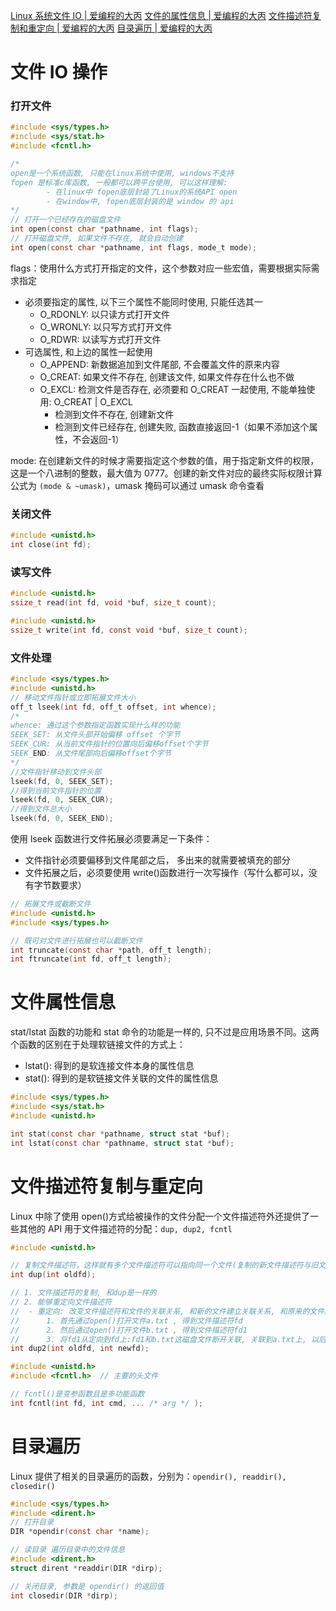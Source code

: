 [Linux 系统文件 IO \| 爱编程的大丙](https://subingwen.cn/linux/file-io/)
[文件的属性信息 \| 爱编程的大丙](https://subingwen.cn/linux/stat/)
[文件描述符复制和重定向 \| 爱编程的大丙](https://subingwen.cn/linux/fcntl-dup2/)
[目录遍历 \| 爱编程的大丙](https://subingwen.cn/linux/directory/)

# 文件 IO 操作

### 打开文件

```c
#include <sys/types.h>
#include <sys/stat.h>
#include <fcntl.h>

/*
open是一个系统函数, 只能在linux系统中使用, windows不支持
fopen 是标准c库函数, 一般都可以跨平台使用, 可以这样理解:
		- 在linux中 fopen底层封装了Linux的系统API open
		- 在window中, fopen底层封装的是 window 的 api
*/
// 打开一个已经存在的磁盘文件
int open(const char *pathname, int flags);
// 打开磁盘文件, 如果文件不存在, 就会自动创建
int open(const char *pathname, int flags, mode_t mode);
```

flags：使用什么方式打开指定的文件，这个参数对应一些宏值，需要根据实际需求指定

- 必须要指定的属性, 以下三个属性不能同时使用, 只能任选其一
  - O_RDONLY: 以只读方式打开文件
  - O_WRONLY: 以只写方式打开文件
  - O_RDWR: 以读写方式打开文件
- 可选属性, 和上边的属性一起使用
  - O_APPEND: 新数据追加到文件尾部, 不会覆盖文件的原来内容
  - O_CREAT: 如果文件不存在, 创建该文件, 如果文件存在什么也不做
  - O_EXCL: 检测文件是否存在, 必须要和 O_CREAT 一起使用, 不能单独使用: O_CREAT | O_EXCL
    - 检测到文件不存在, 创建新文件
    - 检测到文件已经存在, 创建失败, 函数直接返回-1（如果不添加这个属性，不会返回-1）

mode: 在创建新文件的时候才需要指定这个参数的值，用于指定新文件的权限，这是一个八进制的整数，最大值为 0777。创建的新文件对应的最终实际权限计算公式为 `(mode & ~umask)`，umask 掩码可以通过 umask 命令查看

### 关闭文件

```c
#include <unistd.h>
int close(int fd);
```

### 读写文件

```c
#include <unistd.h>
ssize_t read(int fd, void *buf, size_t count);

#include <unistd.h>
ssize_t write(int fd, const void *buf, size_t count);
```

### 文件处理

```c
#include <sys/types.h>
#include <unistd.h>
// 移动文件指针或立即拓展文件大小
off_t lseek(int fd, off_t offset, int whence);
/*
whence: 通过这个参数指定函数实现什么样的功能
SEEK_SET: 从文件头部开始偏移 offset 个字节
SEEK_CUR: 从当前文件指针的位置向后偏移offset个字节
SEEK_END: 从文件尾部向后偏移offset个字节
*/
//文件指针移动到文件头部
lseek(fd, 0, SEEK_SET);
//得到当前文件指针的位置
lseek(fd, 0, SEEK_CUR);
//得到文件总大小
lseek(fd, 0, SEEK_END);
```

使用 lseek 函数进行文件拓展必须要满足一下条件：

- 文件指针必须要偏移到文件尾部之后， 多出来的就需要被填充的部分
- 文件拓展之后，必须要使用 write()函数进行一次写操作（写什么都可以，没有字节数要求）

```c
// 拓展文件或截断文件
#include <unistd.h>
#include <sys/types.h>

// 既可对文件进行拓展也可以截断文件
int truncate(const char *path, off_t length);
int ftruncate(int fd, off_t length);
```

# 文件属性信息

stat/lstat 函数的功能和 stat 命令的功能是一样的, 只不过是应用场景不同。这两个函数的区别在于处理软链接文件的方式上：

- lstat(): 得到的是软连接文件本身的属性信息
- stat(): 得到的是软链接文件关联的文件的属性信息

```c
#include <sys/types.h>
#include <sys/stat.h>
#include <unistd.h>

int stat(const char *pathname, struct stat *buf);
int lstat(const char *pathname, struct stat *buf);
```

# 文件描述符复制与重定向

Linux 中除了使用 open()方式给被操作的文件分配一个文件描述符外还提供了一些其他的 API 用于文件描述符的分配：`dup, dup2, fcntl`

```c
#include <unistd.h>

// 复制文件描述符，这样就有多个文件描述符可以指向同一个文件(复制的新文件描述符与旧文件描述符相互独立)
int dup(int oldfd);

// 1. 文件描述符的复制, 和dup是一样的
// 2. 能够重定向文件描述符
// 	- 重定向: 改变文件描述符和文件的关联关系, 和新的文件建立关联关系, 和原来的文件断开关联关系
//		1. 首先通过open()打开文件a.txt , 得到文件描述符fd
//		2. 然后通过open()打开文件b.txt , 得到文件描述符fd1
//		3. 将fd1从定向到fd上:fd1和b.txt这磁盘文件断开关联, 关联到a.txt上, 以后fd和fd1都对用磁盘文件a.txt操作
int dup2(int oldfd, int newfd);

#include <unistd.h>
#include <fcntl.h>	// 主要的头文件

// fcntl()是变参函数且是多功能函数
int fcntl(int fd, int cmd, ... /* arg */ );

```

# 目录遍历

Linux 提供了相关的目录遍历的函数，分别为：`opendir(), readdir(), closedir()`

```c
#include <sys/types.h>
#include <dirent.h>
// 打开目录
DIR *opendir(const char *name);

// 读目录 遍历目录中的文件信息
#include <dirent.h>
struct dirent *readdir(DIR *dirp);

// 关闭目录, 参数是 opendir() 的返回值
int closedir(DIR *dirp);
```
